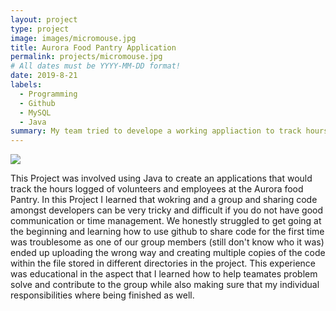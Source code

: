 ```yaml
---
layout: project
type: project
image: images/micromouse.jpg
title: Aurora Food Pantry Application
permalink: projects/micromouse.jpg
# All dates must be YYYY-MM-DD format!
date: 2019-8-21
labels:
  - Programming
  - Github
  - MySQL
  - Java
summary: My team tried to develope a working appliaction to track hours logged at the Aurora food pantry.
---
```


<div class="ui small rounded images">
  <img class="ui image" src="../images/micromouse-robot.png">
</div>

This Project was involved using Java to create an applications that would track the hours logged of volunteers and employees at the Aurora food Pantry. In this Project I learned that wokring and a group and sharing code amongst developers can be very tricky and difficult if you do not have good communication or time management.  We honestly struggled to get going at the beginning and learning how to use github to share code for the first time was troublesome as one of our group members (still don't know who it was) ended up uploading the wrong way and creating multiple copies of the code within the file stored in different directories in the project.  This experience was educational in the aspect that I learned how to help teamates problem solve and contribute to the group while also making sure that my individual responsibilities where being finished as well.  



